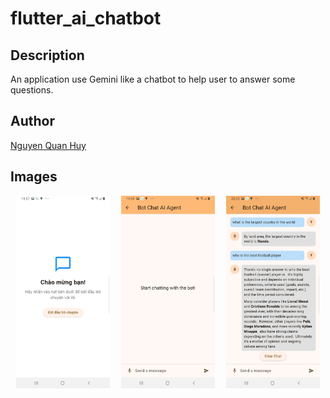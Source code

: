 # flutter_ai_chatbot

## Description

An application use Gemini like a chatbot to help user to answer some questions.

## Author

[Nguyen Quan Huy](https://github.com/nqhuy2509)

## Images

<div style="display: flex; justify-content: space-around;">
  <img src="./images/example1.jpg" alt="Image 1" width="150">
  <img src="./images/example2.jpg" alt="Image 2" width="150">
  <img src="./images/example3.jpg" alt="Image 3" width="150">
</div>
